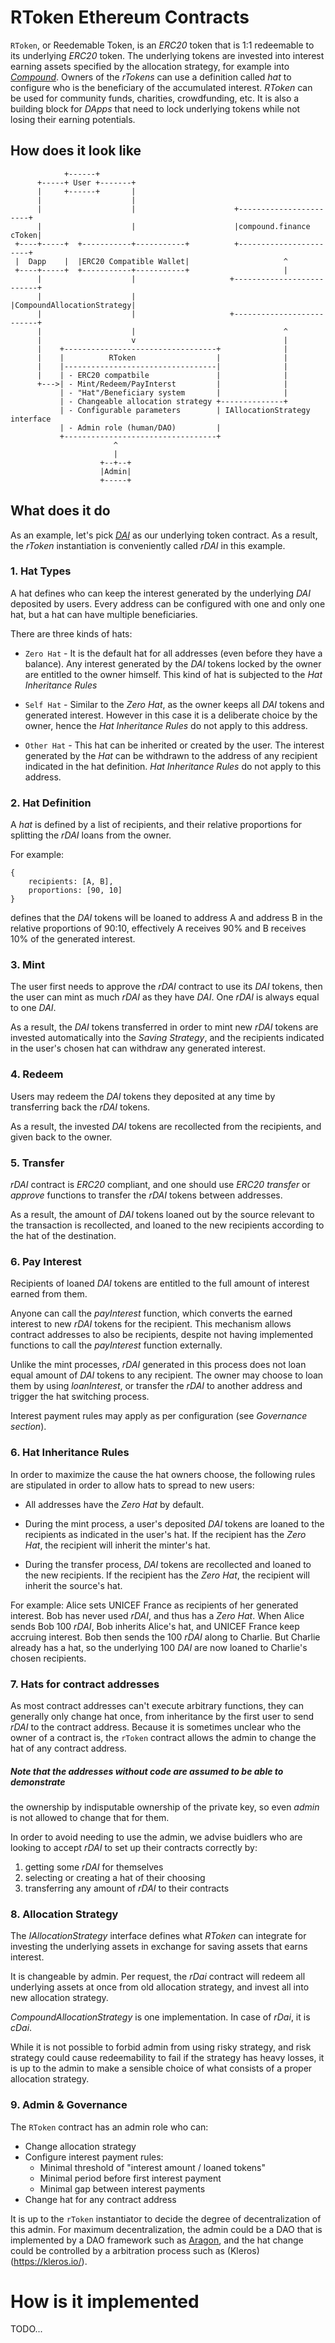 RToken Ethereum Contracts
=========================

`RToken`, or Reedemable Token, is an _ERC20_ token that is 1:1 redeemable to its
underlying _ERC20_ token. The underlying tokens are invested into interest
earning assets specified by the allocation strategy, for example into
[_Compound_](http://compound.finance). Owners of the _rTokens_ can use a
definition called _hat_ to configure who is the beneficiary of the accumulated
interest. _RToken_ can be used for community funds, charities, crowdfunding,
etc. It is also a building block for _DApps_ that need to lock underlying tokens
while not losing their earning potentials.

## How does it look like

```
            +------+
      +-----+ User +-------+
      |     +------+       |
      |                    |
      |                    |                      +-----------------------+
      |                    |                      |compound.finance cToken|
 +----+-----+  +-----------+-----------+          +-----------------------+
 |  Dapp    |  |ERC20 Compatible Wallet|                     ^
 +----+-----+  +-----------+-----------+                     |
      |                    |                     +--------------------------+
      |                    |                     |CompoundAllocationStrategy|
      |                    |                     +--------------------------+
      |                    |                                 ^
      |                    v                                 |
      |    +----------------------------------+              |
      |    |          RToken                  |              |
      |    |----------------------------------|              |
      |    | - ERC20 compatbile               |              |
      +--->| - Mint/Redeem/PayInterst         |              |
           | - "Hat"/Beneficiary system       |              |
           | - Changeable allocation strategy +--------------+
           | - Configurable parameters        | IAllocationStrategy interface
           | - Admin role (human/DAO)         |
           +----------------------------------+
                       ^
                       |
                    +--+--+
                    |Admin|
                    +-----+
```

## What does it do

As an example, let's pick [_DAI_](https://dai.makerdao.com/) as our underlying
token contract. As a result, the _rToken_ instantiation is conveniently called
_rDAI_ in this example.

### 1. Hat Types

A hat defines who can keep the interest generated by the underlying _DAI_
deposited by users.
Every address can be configured with one and only one hat, but a hat can have
multiple beneficiaries.

There are three kinds of hats:

* `Zero Hat` - It is the default hat for all addresses (even before they have a
balance).
Any interest generated by the _DAI_ tokens locked by the owner are entitled to
the owner himself. This kind of hat is subjected to the _Hat Inheritance Rules_

* `Self Hat` - Similar to the _Zero Hat_, as the owner keeps all _DAI_ tokens
and generated interest. However in this case it is a deliberate choice by the
owner, hence the _Hat Inheritance Rules_ do not apply to this address.

* `Other Hat` - This hat can be inherited or created by the user. The interest
generated by the _Hat_ can be withdrawn to the address of any recipient
indicated in the hat definition. _Hat Inheritance Rules_ do not apply to this
address.

### 2. Hat Definition

A _hat_ is defined by a list of recipients, and their relative proportions for
splitting the _rDAI_ loans from the owner.

For example:
```
{
    recipients: [A, B],
    proportions: [90, 10]
}
```
defines that the _DAI_ tokens will be loaned to address A and address B in the
relative proportions of 90:10, effectively A receives 90% and B receives 10% of
the generated interest.

### 3. Mint

The user first needs to approve the _rDAI_ contract to use its _DAI_ tokens,
then the user can mint as much _rDAI_ as they have _DAI_. One _rDAI_ is always
equal to one _DAI_.

As a result, the _DAI_ tokens transferred in order to mint new _rDAI_ tokens are
invested automatically into the _Saving Strategy_, and the recipients indicated
in the user's chosen hat can withdraw any generated interest.

### 4. Redeem

Users may redeem the _DAI_ tokens they deposited at any time by transferring
back the _rDAI_ tokens.

As a result, the invested _DAI_ tokens are recollected from the recipients, and
given back to the owner.

### 5. Transfer

_rDAI_ contract is _ERC20_ compliant, and one should use _ERC20_ _transfer_ or
_approve_ functions to transfer the _rDAI_ tokens between addresses.

As a result, the amount of _DAI_ tokens loaned out by the source relevant to the
transaction is recollected, and loaned to the new recipients according to the
hat of the destination.

### 6. Pay Interest

Recipients of loaned _DAI_ tokens are entitled to the full amount of interest
earned from them.

Anyone can call the _payInterest_ function, which converts the earned interest
to new _rDAI_ tokens for the recipient. This mechanism allows contract addresses
to also be recipients, despite not having implemented functions to call the
_payInterest_ function externally.

Unlike the mint processes, _rDAI_ generated in this process does not loan equal
amount of _DAI_ tokens to any recipient. The owner may choose to loan them by
using _loanInterest_, or transfer the _rDAI_ to another address and trigger the
hat switching process.

Interest payment rules may apply as per configuration (see _Governance
section_).

### 6. Hat Inheritance Rules

In order to maximize the cause the hat owners choose, the following rules are
stipulated in order to allow hats to spread to new users:

* All addresses have the _Zero Hat_ by default.

* During the mint process, a user's deposited _DAI_ tokens are loaned to the
recipients as indicated in the user's hat. If the recipient has the _Zero Hat_,
the recipient will inherit the minter's hat.

* During the transfer process, _DAI_ tokens are recollected and loaned to the
new recipients. If the recipient has the _Zero Hat_, the recipient will inherit
the source's hat.

For example: Alice sets UNICEF France as recipients of her generated interest.
Bob has never used _rDAI_, and thus has a _Zero Hat_. When Alice sends Bob 100
_rDAI_, Bob inherits Alice's hat, and UNICEF France keep accruing interest. Bob
then sends the 100 _rDAI_ along to Charlie. But Charlie already has a hat, so
the underlying 100 _DAI_ are now loaned to Charlie's chosen recipients.

### 7. Hats for contract addresses

As most contract addresses can't execute arbitrary functions, they can generally
only change hat once, from inheritance by the first user to send _rDAI_ to the
contract address.
Because it is sometimes unclear who the owner of a contract is, the `rToken`
contract allows the admin to change the hat of any contract address.

##### Note that the addresses without code are assumed to be able to demonstrate
the ownership by indisputable ownership of the private key, so even _admin_ is
not allowed to change that for them.

In order to avoid needing to use the admin, we advise buidlers who are looking
to accept _rDAI_ to set up their contracts correctly by:
1. getting some _rDAI_ for themselves
2. selecting or creating a hat of their choosing
3. transferring any amount of _rDAI_ to their contracts

### 8. Allocation Strategy

The _IAllocationStrategy_ interface defines what _RToken_ can integrate for
investing the underlying assets in exchange for saving assets that earns
interest.

It is changeable by admin. Per request, the _rDai_ contract will redeem all
underlying assets at once from old allocation strategy, and invest all into new
allocation strategy.

_CompoundAllocationStrategy_ is one implementation. In case of _rDai_, it is
_cDai_.

While it is not possible to forbid admin from using risky strategy, and risk
strategy could cause redeemability to fail if the strategy has heavy losses,
it is up to the admin to make a sensible choice of what consists of a
proper allocation strategy.

### 9. Admin & Governance

The `RToken` contract has an admin role who can:

- Change allocation strategy
- Configure interest payment rules:
  - Minimal threshold of "interest amount / loaned tokens"
  - Minimal period before first interest payment
  - Minimal gap between interest payments
- Change hat for any contract address

It is up to the `rToken` instantiator to decide the degree of decentralization
of this admin. For maximum decentralization, the admin could be a DAO that is
implemented by a DAO framework such as [Aragon](https://aragon.org/), and the
hat change could be controlled by a arbitration process such as
(Kleros)(https://kleros.io/).

# How is it implemented

TODO...
